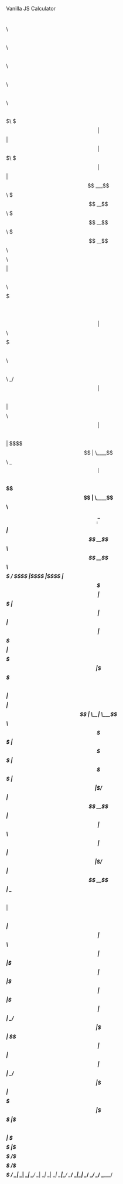 Vanilla JS Calculator 

$$\      $$\             $$\     $$\             $$\      $$\                       $$\                                $$$$$$\   $$$$$$\   $$$$$$\   $$$$$$\  
$$$\    $$$ |            $$ |    $$ |            $$$\    $$$ |                      $$ |                              $$ ___$$\ $$$ __$$\ $$$ __$$\ $$$ __$$\ 
$$$$\  $$$$ | $$$$$$\  $$$$$$\   $$$$$$$\        $$$$\  $$$$ | $$$$$$\   $$$$$$$\ $$$$$$\    $$$$$$\   $$$$$$\        \_/   $$ |$$$$\ $$ |$$$$\ $$ |$$$$\ $$ |
$$\$$\$$ $$ | \____$$\ \_$$  _|  $$  __$$\       $$\$$\$$ $$ | \____$$\ $$  _____|\_$$  _|  $$  __$$\ $$  __$$\         $$$$$ / $$\$$\$$ |$$\$$\$$ |$$\$$\$$ |
$$ \$$$  $$ | $$$$$$$ |  $$ |    $$ |  $$ |      $$ \$$$  $$ | $$$$$$$ |\$$$$$$\    $$ |    $$$$$$$$ |$$ |  \__|        \___$$\ $$ \$$$$ |$$ \$$$$ |$$ \$$$$ |
$$ |\$  /$$ |$$  __$$ |  $$ |$$\ $$ |  $$ |      $$ |\$  /$$ |$$  __$$ | \____$$\   $$ |$$\ $$   ____|$$ |            $$\   $$ |$$ |\$$$ |$$ |\$$$ |$$ |\$$$ |
$$ | \_/ $$ |\$$$$$$$ |  \$$$$  |$$ |  $$ |      $$ | \_/ $$ |\$$$$$$$ |$$$$$$$  |  \$$$$  |\$$$$$$$\ $$ |            \$$$$$$  |\$$$$$$  /\$$$$$$  /\$$$$$$  /
\__|     \__| \_______|   \____/ \__|  \__|      \__|     \__| \_______|\_______/    \____/  \_______|\__|             \______/  \______/  \______/  \______/ 
                                                                                                                                                              
                                                                                                                                                              
                                                                                                                                                              
